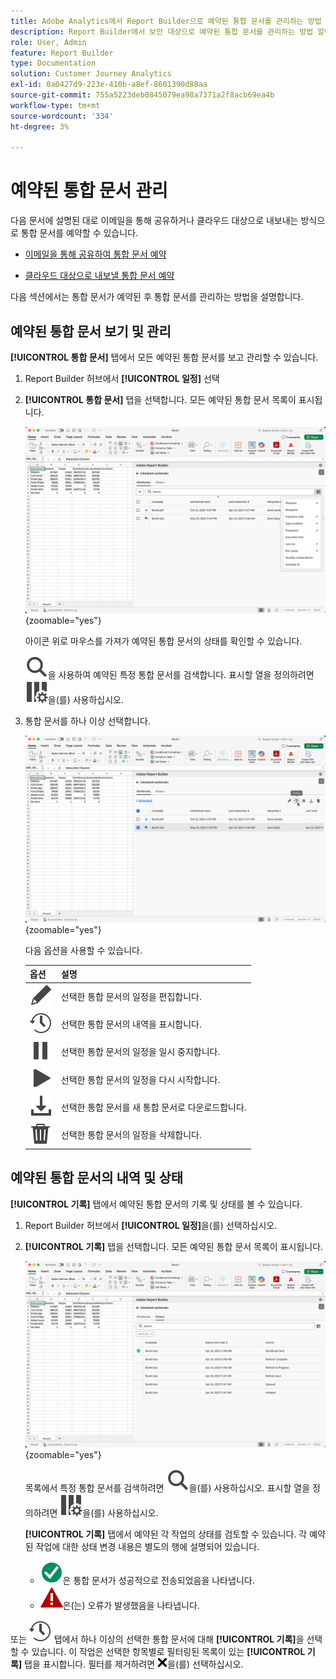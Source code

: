 ```yaml
---
title: Adobe Analytics에서 Report Builder으로 예약된 통합 문서를 관리하는 방법
description: Report Builder에서 보안 대상으로 예약된 통합 문서를 관리하는 방법 알아보기
role: User, Admin
feature: Report Builder
type: Documentation
solution: Customer Journey Analytics
exl-id: 0a0427d9-223e-410b-a8ef-8601390d88aa
source-git-commit: 755a5223deb0845079ea98a7371a2f8acb69ea4b
workflow-type: tm+mt
source-wordcount: '334'
ht-degree: 3%

---
```


# 예약된 통합 문서 관리

다음 문서에 설명된 대로 이메일을 통해 공유하거나 클라우드 대상으로 내보내는 방식으로 통합 문서를 예약할 수 있습니다.

* [이메일을 통해 공유하여 통합 문서 예약](/help/report-builder/schedule-reportbuilder.md)

* [클라우드 대상으로 내보낼 통합 문서 예약](/help/report-builder/report-builder-export.md)

다음 섹션에서는 통합 문서가 예약된 후 통합 문서를 관리하는 방법을 설명합니다.

## 예약된 통합 문서 보기 및 관리

**[!UICONTROL 통합 문서]** 탭에서 모든 예약된 통합 문서를 보고 관리할 수 있습니다.

1. Report Builder 허브에서 **[!UICONTROL 일정]** 선택

1. **[!UICONTROL 통합 문서]** 탭을 선택합니다. 모든 예약된 통합 문서 목록이 표시됩니다.

   ![예약된 통합 문서](assets/scheduled-workbooks.png){zoomable="yes"}

   아이콘 위로 마우스를 가져가 예약된 통합 문서의 상태를 확인할 수 있습니다.

   ![검색](/help/assets/icons/Search.svg)을 사용하여 예약된 특정 통합 문서를 검색합니다.
표시할 열을 정의하려면 ![ColumnSetting](/help/assets/icons/ColumnSetting.svg)을(를) 사용하십시오.

1. 통합 문서를 하나 이상 선택합니다.

   ![선택한 통합 문서 예약](assets/scheduled-workbooks-selected.png){zoomable="yes"}

   다음 옵션을 사용할 수 있습니다.

   | 옵션 | 설명 |
   |---|---|
   | ![편집](/help/assets/icons/Edit.svg) | 선택한 통합 문서의 일정을 편집합니다. |
   | ![기록](/help/assets/icons/History.svg) | 선택한 통합 문서의 내역을 표시합니다. |
   | ![일시 중지](/help/assets/icons/Pause.svg) | 선택한 통합 문서의 일정을 일시 중지합니다. |
   | ![재생](/help/assets/icons/Play.svg) | 선택한 통합 문서의 일정을 다시 시작합니다. |
   | ![다운로드](/help/assets/icons/Download.svg) | 선택한 통합 문서를 새 통합 문서로 다운로드합니다. |
   | ![삭제](/help/assets/icons/Delete.svg) | 선택한 통합 문서의 일정을 삭제합니다. |


## 예약된 통합 문서의 내역 및 상태

**[!UICONTROL 기록]** 탭에서 예약된 통합 문서의 기록 및 상태를 볼 수 있습니다.

1. Report Builder 허브에서 **[!UICONTROL 일정]**&#x200B;을(를) 선택하십시오.

1. **[!UICONTROL 기록]** 탭을 선택합니다. 모든 예약된 통합 문서 목록이 표시됩니다.

   ![예약된 내역](assets/scheduled-workbooks-history.png){zoomable="yes"}

   목록에서 특정 통합 문서를 검색하려면 ![Search](/help/assets/icons/Search.svg)을(를) 사용하십시오.
표시할 열을 정의하려면 ![ColumnSetting](/help/assets/icons/ColumnSetting.svg)을(를) 사용하십시오.

   **[!UICONTROL 기록]** 탭에서 예약된 각 작업의 상태를 검토할 수 있습니다. 각 예약된 작업에 대한 상태 변경 내용은 별도의 행에 설명되어 있습니다.

   * ![CheckmarkCircleGreen](/help/assets/icons/CheckmarkCircleGreen.svg)은 통합 문서가 성공적으로 전송되었음을 나타냅니다.
   * ![AlertRed](/help/assets/icons/AlertRed.svg)은(는) 오류가 발생했음을 나타냅니다.

또는 ![통합 문서](/help/assets/icons/History.svg) 탭에서 하나 이상의 선택한 통합 문서에 대해 **[!UICONTROL 기록]**&#x200B;을 선택할 수 있습니다. 이 작업은 선택한 항목별로 필터링된 목록이 있는 **[!UICONTROL 기록]** 탭을 표시합니다. 필터를 제거하려면 ![CrossSize75](/help/assets/icons/CrossSize75.svg)을(를) 선택하십시오.
